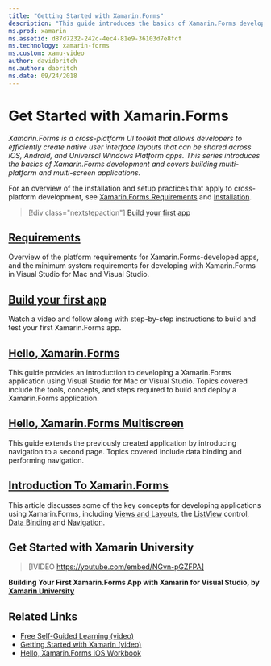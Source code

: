 ```yaml
---
title: "Getting Started with Xamarin.Forms"
description: "This guide introduces the basics of Xamarin.Forms development and covers building multi-platform and multi-screen applications."
ms.prod: xamarin
ms.assetid: d87d7232-242c-4ec4-81e9-36103d7e8fcf
ms.technology: xamarin-forms
ms.custom: xamu-video
author: davidbritch
ms.author: dabritch
ms.date: 09/24/2018
---
```

# Get Started with Xamarin.Forms

_Xamarin.Forms is a cross-platform UI toolkit that allows developers to efficiently create native user interface layouts that can be shared across iOS, Android, and Universal Windows Platform apps. This series introduces the basics of Xamarin.Forms development and covers building multi-platform and multi-screen applications._

For an overview of the installation and setup practices that apply to cross-platform development, see [Xamarin.Forms Requirements](installation.md) and [Installation](~/cross-platform/get-started/installation/index.md).

> [!div class="nextstepaction"]
> [Build your first app](~/xamarin-forms/get-started/first-app/index.md)

## [Requirements](installation.md)

Overview of the platform requirements for Xamarin.Forms-developed apps, and the minimum system requirements for developing with Xamarin.Forms in Visual Studio for Mac and Visual Studio.

## [Build your first app](first-app/index.md)

Watch a video and follow along with step-by-step instructions to build and test your first Xamarin.Forms app.

## [Hello, Xamarin.Forms](hello-xamarin-forms/index.md)

This guide provides an introduction to developing a Xamarin.Forms application using Visual Studio for Mac or Visual Studio. Topics covered include the tools, concepts, and steps required to build and deploy a Xamarin.Forms application.

## [Hello, Xamarin.Forms Multiscreen](hello-xamarin-forms-multiscreen/index.md)

This guide extends the previously created application by introducing navigation to a second page. Topics covered include data binding and performing navigation.

## [Introduction To Xamarin.Forms](introduction-to-xamarin-forms.md)

This article discusses some of the key concepts for developing applications using Xamarin.Forms, including [Views and Layouts](~/xamarin-forms/get-started/introduction-to-xamarin-forms.md#user-interface), the [ListView](~/xamarin-forms/get-started/introduction-to-xamarin-forms.md#lists-in-xamarinforms) control, [Data Binding](~/xamarin-forms/get-started/introduction-to-xamarin-forms.md#data-binding) and [Navigation](~/xamarin-forms/get-started/introduction-to-xamarin-forms.md#navigation).

## Get Started with Xamarin University

> [!VIDEO https://youtube.com/embed/NGvn-pGZFPA]

**Building Your First Xamarin.Forms App with Xamarin for Visual Studio, by [Xamarin University](https://university.xamarin.com)**

## Related Links

- [Free Self-Guided Learning (video)](https://university.xamarin.com/self-guided)
- [Getting Started with Xamarin (video)](https://developer.xamarin.com/videos/)
- [Hello, Xamarin.Forms iOS Workbook](https://developer.xamarin.com/workbooks/xamarin-forms/getting-started/GettingStartedWithXamarinForms-ios.workbook)
